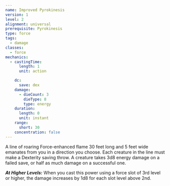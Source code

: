```yaml
---
name: Improved Pyrokinesis
version: 1
level: 2
alignment: universal
prerequisite: Pyrokinesis
type: force
tags:
  - damage
classes:
  - force
mechanics:
  - castingTime:
      length: 1
      unit: action

    dc:
      save: dex
    damage:
      - dieCount: 3
        dieType: 8
        type: energy
    duration:
      length: 0
      unit: instant
    range:
      short: 30
    concentration: false
---
```

A line of roaring Force-enhanced flame 30 feet long and 5 feet wide emanates from you in a direction you choose. Each creature in the line must make a Dexterity saving throw. A creature takes 3d8 energy damage on a failed save, or half as much damage on a successful one.

***__At Higher Levels__:*** When you cast this power using a force slot of 3rd level or higher, the damage increases by 1d8 for each slot level above 2nd.
    
